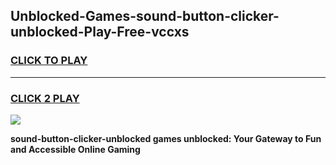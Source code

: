 
## Unblocked-Games-sound-button-clicker-unblocked-Play-Free-vccxs
<h3>
<a href="https://premium76.site?title=sound-button-clicker-unblocked&ref=18A1">CLICK TO PLAY</a></h3>
<hr>

<h3>
<a href="https://premium76.site?title=sound-button-clicker-unblocked&ref=18A1">CLICK 2 PLAY</a>
  
</h3>

<a href="https://premium76.site?title=sound-button-clicker-unblocked&ref=18A1"><img src="https://clearcache.store/games.png"></a>


**sound-button-clicker-unblocked games unblocked: Your Gateway to Fun and Accessible Online Gaming**
